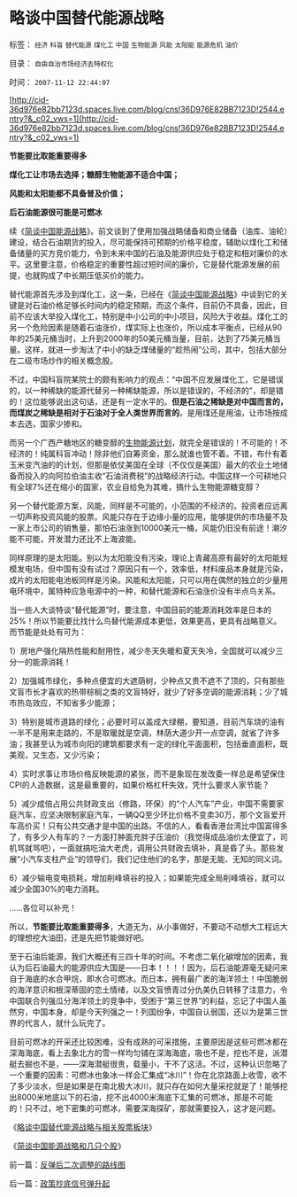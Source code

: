 # 略谈中国替代能源战略

标签： `经济` `科盲` `替代能源` `煤化工` `中国` `生物能源` `风能` `太阳能` `能源危机` `油价` 

目录： `自由自治市场经济去特权化`

时间： `2007-11-12 22:44:07`

[http://cid-36d976e82bb7123d.spaces.live.com/blog/cns!36D976E82BB7123D!2544.entry?&_c02_vws=1](http://cid-36d976e82bb7123d.spaces.live.com/blog/cns!36D976e82BB7123D!2544.entry?&_c02_vws=1)

**节能要比取能重要得多**

**煤化工让市场去选择；糖醇生物能源不适合中国；**

**风能和太阳能都不具备普及价值；**

**后石油能源很可能是可燃冰**



续《[简谈中国能源战略](../../../2007/11/6/简谈中国能源战略.md)》。前文谈到了使用加强战略储备和商业储备（油库、油轮）建设，结合石油期货的投入，尽可能保持可预期的价格平稳度，辅助以煤化工和储备储量的买方竞价能力，令到未来中国的石油及能源供应处于稳定和相对廉价的水平。这里要注意，价格稳定的重要性超过短时间的廉价，它是替代能源发展的前提，也就购成了中长期压低买价的能力。

替代能源首先涉及到煤化工，这一条，已经在《[简谈中国能源战略](../../../2007/11/6/简谈中国能源战略.md)》中谈到它的关键是对石油价格足够长时间内的稳定预期，而这个条件，目前仍不具备，因此，目前不应该大举投入煤化工，特别是中小公司的中小项目，风险大于收益。煤化工的另一个危险因素是随着石油涨价，煤实际上也涨价，所以成本平衡点，已经从90年的25美元桶当时，上升到2000年的50美元桶当量，目前，达到了75美元桶当量。这样，就进一步淘汰了中小的缺乏煤储量的“趁热闹”公司，其中，包括大部分在二级市场炒作的相关概念股。

不过，中国科盲院某院士的颇有影响力的观点：“中国不应发展煤化工，它是错误的，以一种稀缺的能源代替另一种稀缺能源，所以是错误的，不经济的”，却是错的！这位能够说出这句话，还是有一定水平的。**但是石油之稀缺是对中国而言的，而煤炭之稀缺是相对于石油对于全人类世界而言的**。是用煤还是用油，让市场按成本去选，国家少掺和。

而另一个广西产糖地区的糖变醇的[生物能源计划](../../../2008/12/5/土地就是能源，生物能源可能性意味深长.md)，就完全是错误的！不可能的！不经济的！纯属科盲冲动！除非他们自筹资金，那么就谁也管不着。不错，布什有着玉米变汽油的的计划，但那是依仗美国在全球（不仅仅是美国）最大的农业土地储备而投入的向阿拉伯油主收“石油消费税”的战略经济行动。中国这样一个可耕地只有全球7%还在缩小的国家，农业自给免为其难，搞什么生物能源糖变醇？

另一个替代能源方案，风能，同样是不可能的，小范围的不经济的。投资者应远离一切声称投资风能的股票。风能只存在于边缘小量的应用，能够提供的市场量不及一家上市公司的销售量，那怕石油涨到10000美元一桶，风能仍旧没有前途！潮汐能不可能，开发潜力还比不上海波能。

同样原理的是太阳能。别以为太阳能没有污染，理论上青藏高原有最好的太阳能规模发电场，但中国有没有试过？原因只有一个，效率低，材料废品本身就是污染，成片的太阳能电池板同样是污染。风能和太阳能，只可以用在偶然的独立的少量用电环境中，属特种应急电源中的一种，和替代能源和石油涨价没有半点鸟关系。

当一些人大谈特谈“替代能源”时，要注意，中国目前的能源消耗效率是日本的25%！所以节能要比找什么鸟替代能源成本更低，效果更高，更具有战略意义。而节能是处处有可为：

1）房地产强化隔热性能和耐用性，减少冬天失暖和夏天失冷，全国就可以减少三分一的能源消耗！

2）加强城市绿化，多种点便宜的大遮荫树，少种点又贵不遮不了顶的，只有那些文盲市长才喜欢的热带棕榈之类的文盲特好，就少了好多空调的能源消耗；少了城市热岛效应，不知省多少能源；

3）特别是城市道路的绿化；必要时可以盖成大绿棚，要知道，目前汽车烧的油有一半不是用来走路的，不是取暖就是空调，林荫大道少开一点空调，就省了许多油；我甚至认为城市向阳的建筑都要求有一定的绿化平面面积，包括垂直面积，既美观，又生态，又少污染；

4）实时求事让市场价格反映能源的紧张，而不是象现在发改委一样总是希望保住CPI的人造数据，这是最重要的，如果价格杠杆失效，凭什么要求人家节能？

5）减少成倍占用公共财政支出（修路，环保）的“个人汽车”产业，中国不需要家庭汽车，应坚决限制家庭汽车，一辆QQ至少环比价格不变卖30万，那个文盲爱开车高价买！只有公共交通才是中国的出路。不信的人，看看香港台湾比中国富得多了，有多少人有车的？一方面打肿面充胖子压油价（我觉得成品油价太便宜了，司机骂就骂吧），一面就搞吃油大老虎，调用公共财政去填补，真是昏了头。那些发展“小汽车支柱产业”的领导们，我们记住他们的名字，那是无能、无知的同义词。

6）减少输电变电损耗，增加削峰填谷的投入；如果能完成全局削峰填谷，就可以减少全国30%的电力消耗。

……各位可以补充！

所以，**节能要比取能重要得多**，大道无为，从小事做好，不要动不动想大工程远大的理想挖大油田，还是先把节能做好吧。

至于石油后能源，我们大概还有三四十年的时间。不考虑二氧化碳增加的因素，我认为后石油最大的能源供应大国是——日本！！！！因为，后石油能源毫无疑问来自于海底的水合甲烷，即水合可燃冰。而日本，拥有最广袤的海洋领土！中国脆弱的海洋意识和根深蒂固的恋土情绪，以及文盲愤青过分仇美仇日转移了注意力，令中国联合列强瓜分海洋领土的竞争中，受困于“第三世界”的利益，忘记了中国人虽然穷，中国本身，却是今天列强之一！列国纷争，中国自认弱国，还以为是第三世界的代言人，就什么玩完了。

目前可燃冰的开采还比较困难，没有成熟的可采措施，主要原因是这些可燃冰都在深海海底，看上去象北方的雪一样均匀铺在深海海底，吸也不是，挖也不是，派潜艇去掘也不是，——深海潜艇很贵，载量小，干不了这活。不过，这种认识忽略了一个重要的因素：可燃冰也象冰一样会汇集成“冰川”！你在北京路面上收雪，收不了多少淡水，但是如果是在南北极大冰川，就只存在如何大量采挖就是了！能够挖出8000米地底以下的石油，挖不出4000米海底下汇集的可燃冰，那是不可能的！只不过，地下密集的可燃冰，需要深海探矿，那就需要投入，这才是问题。

《[略谈中国替代能源战略与相关股票板块](../../../2007/11/12/略谈中国替代能源战略.md)》

《[简谈中国能源战略和几只个股](../../../2007/11/6/简谈中国能源战略.md)》



前一篇：[反弹后二次调整的路线图](../../../2007/11/12/反弹后二次调整的路线图.md)

后一篇：[政策抄底信号弹升起](../../../2007/11/13/政策抄底信号弹升起.md)